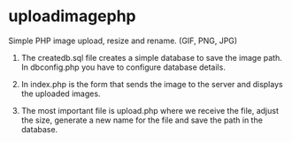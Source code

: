 # uploadimagephp
Simple PHP image upload, resize and rename. (GIF, PNG, JPG)

1. The createdb.sql file creates a simple database to save the image path. In dbconfig.php you have to configure database details.

2. In index.php is the form that sends the image to the server and displays the uploaded images.

3. The most important file is upload.php where we receive the file, adjust the size, generate a new name for the file and save the path in the database. 

